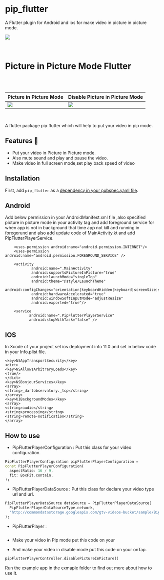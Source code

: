 # pip_flutter

A Flutter plugin for Android  and ios for make video in picture in picture mode.

![](https://github.com/kesmitopiwala/pip_flutter/blob/master/assets/pictureinpicturevideo.gif)

<br>

# Picture in Picture Mode Flutter
<br>

<br>

| Picture in Picture Mode                                                                                    | Disable Picture in Picture Mode                                                                                      |
| -------------------------------------------------------------------------------------------- | ----------------------------------------------------------------------------------------------- |
| ![](https://github.com/kesmitopiwala/pip_flutter/blob/master/assets/pipmode.png) | ![](https://github.com/kesmitopiwala/pip_flutter/blob/master/assets/disablepipmode.png) |

<br>


A flutter package pip flutter which will help to put your video in pip mode.

## Features 💚

- Put your video in Picture in Picture mode.
- Also mute sound and play and pause the video.
- Make video in full screen mode,set play back speed of video

## Installation

First, add `pip_flutter` as a [dependency in your pubspec.yaml file](https://flutter.dev/using-packages/).

##  Android

Add below permission in your AndroidManifest.xml file ,also specified picture in picture mode in your activity tag and add foreground service for when 
app is not in background that time app not kill and running in foregorund and also add update code of MainActivity.kt and add PipFlutterPlayerService.

```
    <uses-permission android:name="android.permission.INTERNET"/>
    <uses-permission android:name="android.permission.FOREGROUND_SERVICE" />
    
    <activity
            android:name=".MainActivity"
            android:supportsPictureInPicture="true"
            android:launchMode="singleTop"
            android:theme="@style/LaunchTheme"
            android:configChanges="orientation|keyboardHidden|keyboard|screenSize|smallestScreenSize|locale|layoutDirection|fontScale|screenLayout|density|uiMode"
            android:hardwareAccelerated="true"
            android:windowSoftInputMode="adjustResize"
            android:exported="true"/>
            
    <service
           android:name=".PipFlutterPlayerService"
           android:stopWithTask="false" />
```
##  IOS

In Xcode of your project set ios deployment info 11.0 and set in below code in your Info.plist file.
```
<key>NSAppTransportSecurity</key>
<dict>
<key>NSAllowsArbitraryLoads</key>
<true/>
</dict>
<key>NSBonjourServices</key>
<array>
<string>_dartobservatory._tcp</string>
</array>
<key>UIBackgroundModes</key>
<array>
<string>audio</string>
<string>processing</string>
<string>remote-notification</string>
</array>
```

## How to use

- PipFlutterPlayerConfiguration : Put this class for your video configuration.
```Dart
PipFlutterPlayerConfiguration pipFlutterPlayerConfiguration =
const PipFlutterPlayerConfiguration(
  aspectRatio: 16 / 9,
  fit: BoxFit.contain,
);
```

- PipFlutterPlayerDataSource : Put this class for declare your video type url
and url.
```Dart
PipFlutterPlayerDataSource dataSource = PipFlutterPlayerDataSource(
  PipFlutterPlayerDataSourceType.network,
  'http://commondatastorage.googleapis.com/gtv-videos-bucket/sample/BigBuckBunny.mp4',
);
```
- PipFlutterPlayer : 
```Dart
```
- Make your video in Pip mode put this code on your

- And make your video in disable mode put this code on your onTap.
```Dart
pipFlutterPlayerController.disablePictureInPicture()
```

Run the example app in the exmaple folder to find out more about how to use it.





